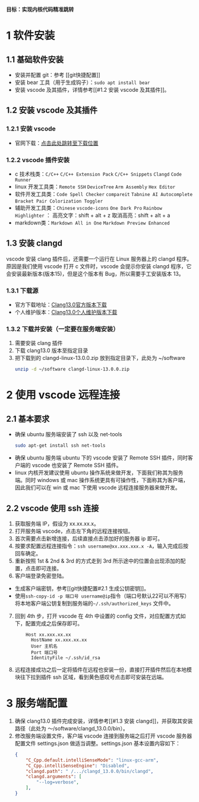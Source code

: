 **目标：实现内核代码精准跳转**
# 1 软件安装
## 1.1 基础软件安装
- 安装并配置 git：参考 [[git快捷配置]]
- 安装 bear 工具（用于生成钩子）：`sudo apt install bear`
- 安装 vscode 及其插件，详情参考[[#1.2 安装 vscode 及其插件]]。
## 1.2 安装 vscode 及其插件
### 1.2.1 安装 vscode
- 官网下载：[点击此处跳转至下载位置](https://code.visualstudio.com/)
### 1.2.2 vscode 插件安装
- c 技术栈类：`C/C++`    `C/C++ Extension Pack`    `C/C++ Snippets`    `Clangd` `Code Runner`  
- linux 开发工具类：`Remote SSH`    `DeviceTree`    `Arm Assembly`    `Hex Editor`
- 软件开发工具类：`Code Spell Checker`     `compareit`    `Tabnine AI Autocomplete`    `Bracket Pair Colorization Toggler` 
- 辅助开发工具类：`Chinese`     `vscode-icons`    `One Dark Pro`    `Rainbow Highlighter` ： 高亮文字：shift + alt + z     取消高亮：shift + alt + a            
- markdown类：`Markdown All in One`    `Markdown Preview Enhanced`
## 1.3 安装 clangd
vscode 安装 clang 插件后，还需要一个运行在 Linux 服务器上的 clangd 程序。原因是我们使用 vscode 打开 c 文件时，vscode 会提示你安装 clangd 程序，它会安装最新版本(版本15)，但是这个版本有 Bug，所以需要手工安装版本 13。
### 1.3.1 下载源
- 官方下载地址：[Clang13.0官方版本下载](https://github.com/clangd/clangd/releases/tag/13.0.0)
- 个人维护版本：[Clang13.0个人维护版本下载](https://zyb-software-center.oss-cn-chengdu.aliyuncs.com/linux/ubuntu/clangd-linux-13.0.0.zip?OSSAccessKeyId=LTAI5tREkNKGRcMiPdgNQUye&Expires=10000000001701340000&Signature=OXsecHyMZlRu2VKVjLg%2Fi3E6Dvs%3D)
### 1.3.2 下载并安装（一定要在服务端安装）
1. 需要安装 clang 插件
2. 下载 clang13.0 版本至指定目录
3. 把下载到的 clangd-linux-13.0.0.zip 放到指定目录下，此处为 ~/software
    ```bash
    unzip -d ~/software clangd-linux-13.0.0.zip
    ```
# 2 使用 vscode 远程连接
## 2.1 基本要求
- 确保 ubuntu 服务端安装了 ssh 以及 net-tools
    ```bash
    sudo apt-get install ssh net-tools
    ```
- 确保 ubuntu 服务端 ubuntu 下的 vscode 安装了 Remote SSH 插件，同时客户端的 vscode 也安装了 Remote SSH 插件。
- linux 内核开发建议使用 ubuntu 操作系统来做开发，下面我们称其为服务端。同时 windows 或 mac 操作系统更具有可操作性，下面称其为客户端，因此我们可以在 win 或 mac 下使用 vscode 远程连接服务器来做开发。
## 2.2 vscode 使用 ssh 连接
1. 获取服务端 IP，假设为 xx.xx.xx.x。
2. 打开服务端 vscode，点击左下角的远程连接按钮。
3. 首次需要点击新增连接，后续直接点击添加好的服务器 ip 即可。
4. 按要求配置远程连接指令：`ssh username@xx.xxx.xxx.x -A`，输入完成后按回车确定。
5. 重新按照 1st & 2nd & 3rd 的方式走到 3rd 所示途中的位置会出现添加的配置，点击即可连接。
6. 客户端登录免密登陆。
- 生成客户端密钥，参考[[git快捷配置#2.1 生成公钥密钥]]。
- 使用`ssh-copy-id -p 端口号 username@ip`指令（端口号默认22可以不用写）将本地客户端公钥复制到服务端的`~/.ssh/authorized_keys` 文件中。
7. 回到 4th 步，打开 vscode 在 4th 中设置的 config 文件，对应配置方式如下，配置完成之后保存即可。
	```shell
        Host xx.xxx.xx.xx
          HostName xx.xxx.xx.xx
          User 主机名
          Port 端口号
          IdentityFile ~/.ssh/id_rsa
    ```
8. 远程连接成功之后一定将插件在远程也安装一份，直接打开插件然后在本地模块往下拉到插件 ssh 区域，看到黄色感叹号点击即可安装在远端。
# 3 服务端配置
1. 确保 clang13.0 插件完成安装，详情参考[[#1.3 安装 clangd]]，并获取其安装路径（此处为 ～/software/clangd_13.0.0/bin）。
2. 修改服务端设置文件，客户端 vscode 连接到服务端之后打开 vscode 服务器配置文件 settings.json 做适当调整。settings.json 基本设置内容如下：
    ```json
    {
    	"C_Cpp.default.intelliSenseMode": "linux-gcc-arm",
    	"C_Cpp.intelliSenseEngine": "Disabled",
    	"clangd.path": " /.../clangd_13.0.0/bin/clangd",
    	"clangd.arguments": [
    		"--log=verbose",
    	],
    }
    ```

